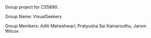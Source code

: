 Group project for CS5890. 

Group Name: VisualSeekers

Group Members:
  Aditi Maheshwari,
  Pratyusha Sai Kamarouthu,
  Jarom Wilcox


